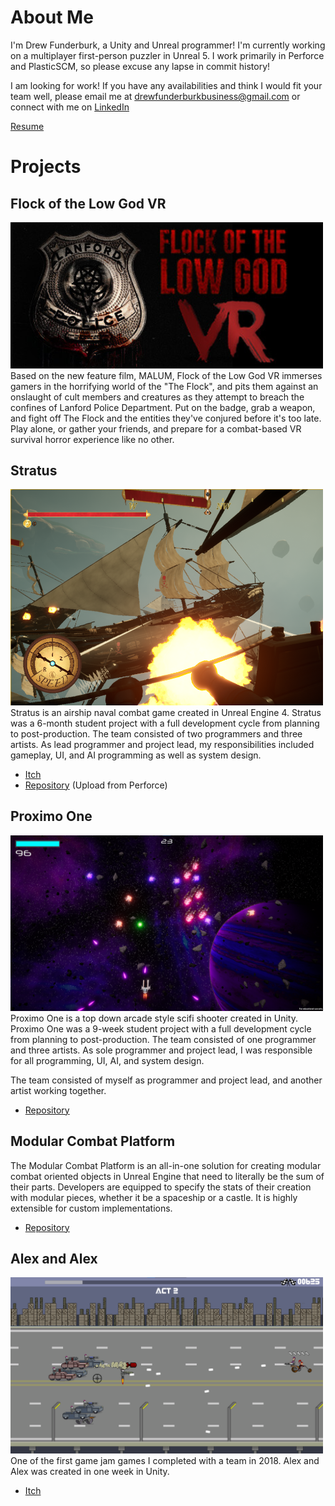 # About Me
I'm Drew Funderburk, a Unity and Unreal programmer! I'm currently working on a multiplayer first-person puzzler in Unreal 5. I work primarily in Perforce and PlasticSCM, so please excuse any lapse in commit history!

I am looking for work! If you have any availabilities and think I would fit your team well, please email me at drewfunderburkbusiness@gmail.com or connect with me on [LinkedIn](https://www.linkedin.com/in/drew-funderburk/)

[Resume](DrewFunderburk_Resume.pdf)

# Projects
## Flock of the Low God VR
<img src="/Images/FlockOfTheLowGodHeader.jpg" alt="Stratus" width="500"/>
Based on the new feature film, MALUM, Flock of the Low God VR immerses gamers in the horrifying world of the "The Flock", and pits them against an onslaught of cult members and creatures as they attempt to breach the confines of Lanford Police Department. Put on the badge, grab a weapon, and fight off The Flock and the entities they've conjured before it's too late. Play alone, or gather your friends, and prepare for a combat-based VR survival horror experience like no other.

## Stratus
<img src="/Images/Stratus.png" alt="Stratus" width="500"/>
Stratus is an airship naval combat game created in Unreal Engine 4. Stratus was a 6-month student project with a full development cycle from planning to post-production. The team consisted of two programmers and three artists. As lead programmer and project lead, my responsibilities included gameplay, UI, and AI programming as well as system design.

- [Itch](https://stratusgame.itch.io/stratus)
- [Repository](https://github.com/drewfunderburk/StratusSource) (Upload from Perforce)

## Proximo One
<img src="/Images/ProximoOne.png" alt="Proximo One" width="500"/>
Proximo One is a top down arcade style scifi shooter created in Unity. Proximo One was a 9-week student project with a full development cycle from planning to post-production. The team consisted of one programmer and three artists. As sole programmer and project lead, I was responsible for all programming, UI, AI, and system design.

The team consisted of myself as programmer and project lead, and another artist working together.

- [Repository](https://github.com/drewfunderburk/Proximo-One)

## Modular Combat Platform
The Modular Combat Platform is an all-in-one solution for creating modular combat oriented objects in Unreal Engine that need to
literally be the sum of their parts. Developers are equipped to specify the stats of their creation with modular pieces, whether it
be a spaceship or a castle. It is highly extensible for custom implementations.

- [Repository](https://github.com/drewfunderburk/ComplexGameSystems)

## Alex and Alex
<img src="/Images/Alex-and-Alex.png" alt="Alex and Alex" width="500"/>
One of the first game jam games I completed with a team in 2018. Alex and Alex was created in one week in Unity.

- [Itch](https://trollface666.itch.io/alex-and-alex)
